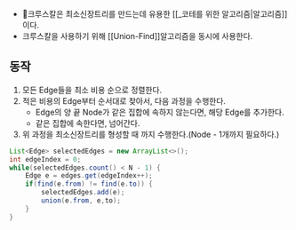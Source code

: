- 크루스칼은 최소신장트리를 만드는데 유용한 [[_코테를 위한 알고리즘|알고리즘]]이다.
- 크루스칼을 사용하기 위해 [[Union-Find]]알고리즘을 동시에 사용한다.
## 동작
1. 모든 Edge들을 최소 비용 순으로 정렬한다.
2. 적은 비용의 Edge부터 순서대로 찾아서, 다음 과정을 수행한다.
	- Edge의 양 끝 Node가 같은 집합에 속하지 않는다면, 해당 Edge를 추가한다.
	- 같은 집합에 속한다면, 넘어간다.
3. 위 과정을 최소신장트리를 형성할 때 까지 수행한다.(Node - 1개까지 필요하다.)

```java
List<Edge> selectedEdges = new ArrayList<>();
int edgeIndex = 0;
while(selectedEdges.count() < N - 1) {
	Edge e = edges.get(edgeIndex++);
	if(find(e.from) != find(e.to)) {
		selectedEdges.add(e);
		union(e.from, e,to);
	}
}
```
